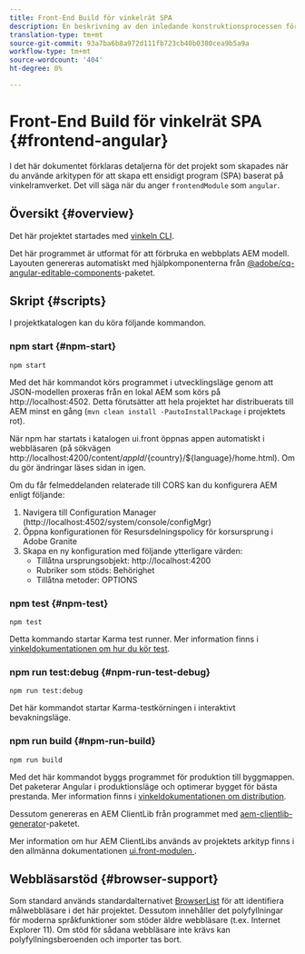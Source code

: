 ```yaml
---
title: Front-End Build för vinkelrät SPA
description: En beskrivning av den inledande konstruktionsprocessen för vinkelbaserade SPA
translation-type: tm+mt
source-git-commit: 93a7ba6b8a972d111fb723cb40b0380cea9b5a9a
workflow-type: tm+mt
source-wordcount: '404'
ht-degree: 0%

---
```



# Front-End Build för vinkelrät SPA {#frontend-angular}

I det här dokumentet förklaras detaljerna för det projekt som skapades när du använde arkitypen för att skapa ett ensidigt program (SPA) baserat på vinkelramverket. Det vill säga när du anger `frontendModule` som `angular`.

## Översikt {#overview}

Det här projektet startades med [vinkeln CLI](https://github.com/angular/angular-cli).

Det här programmet är utformat för att förbruka en webbplats AEM modell. Layouten genereras automatiskt med hjälpkomponenterna från [@adobe/cq-angular-editable-components](https://www.npmjs.com/package/@adobe/cq-angular-editable-components)-paketet.

## Skript {#scripts}

I projektkatalogen kan du köra följande kommandon.

### npm start {#npm-start}

```
npm start
```

Med det här kommandot körs programmet i utvecklingsläge genom att JSON-modellen proxeras från en lokal AEM som körs på http://localhost:4502. Detta förutsätter att hela projektet har distribuerats till AEM minst en gång (`mvn clean install -PautoInstallPackage` i projektets rot).

När npm har startats i katalogen ui.front öppnas appen automatiskt i webbläsaren (på sökvägen http://localhost:4200/content/${appId}/${country}/${language}/home.html). Om du gör ändringar läses sidan in igen.

Om du får felmeddelanden relaterade till CORS kan du konfigurera AEM enligt följande:

1. Navigera till Configuration Manager (http://localhost:4502/system/console/configMgr)
1. Öppna konfigurationen för Resursdelningspolicy för korsursprung i Adobe Granite
1. Skapa en ny konfiguration med följande ytterligare värden:
   * Tillåtna ursprungsobjekt: http://localhost:4200
   * Rubriker som stöds: Behörighet
   * Tillåtna metoder: OPTIONS

### npm test {#npm-test}

```
npm test
```

Detta kommando startar Karma test runner. Mer information finns i [vinkeldokumentationen om hur du kör test](https://angular.io/guide/testing).

### npm run test:debug {#npm-run-test-debug}

```
npm run test:debug
```

Det här kommandot startar Karma-testkörningen i interaktivt bevakningsläge.

### npm run build {#npm-run-build}

```
npm run build
```

Med det här kommandot byggs programmet för produktion till byggmappen. Det paketerar Angular i produktionsläge och optimerar bygget för bästa prestanda. Mer information finns i [vinkeldokumentationen om distribution](https://angular.io/guide/deployment).

Dessutom genereras en AEM ClientLib från programmet med [aem-clientlib-generator](https://github.com/wcm-io-frontend/aem-clientlib-generator)-paketet.

Mer information om hur AEM ClientLibs används av projektets arkityp finns i den allmänna dokumentationen [ui.front-modulen ](uifrontend.md#clientlibs).

## Webbläsarstöd {#browser-support}

Som standard används standardalternativet [BrowserList](https://github.com/browserslist/browserslist) för att identifiera målwebbläsare i det här projektet. Dessutom innehåller det polyfyllningar för moderna språkfunktioner som stöder äldre webbläsare (t.ex. Internet Explorer 11). Om stöd för sådana webbläsare inte krävs kan polyfyllningsberoenden och importer tas bort.
